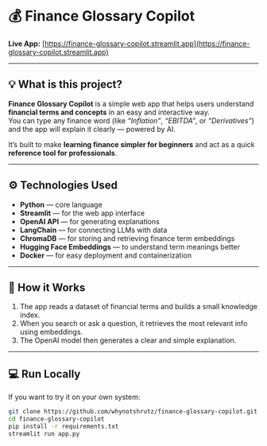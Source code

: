 # 💰 Finance Glossary Copilot

**Live App:** [https://finance-glossary-copilot.streamlit.app](https://finance-glossary-copilot.streamlit.app)

---

## 💡 What is this project?

**Finance Glossary Copilot** is a simple web app that helps users understand **financial terms and concepts** in an easy and interactive way.  
You can type any finance word (like *“Inflation”*, *“EBITDA”*, or *“Derivatives”*) and the app will explain it clearly — powered by AI.

It’s built to make **learning finance simpler for beginners** and act as a quick **reference tool for professionals**.

---

## ⚙️ Technologies Used

- **Python** — core language  
- **Streamlit** — for the web app interface  
- **OpenAI API** — for generating explanations  
- **LangChain** — for connecting LLMs with data  
- **ChromaDB** — for storing and retrieving finance term embeddings  
- **Hugging Face Embeddings** — to understand term meanings better  
- **Docker** — for easy deployment and containerization  

---

## 🚀 How it Works

1. The app reads a dataset of financial terms and builds a small knowledge index.  
2. When you search or ask a question, it retrieves the most relevant info using embeddings.  
3. The OpenAI model then generates a clear and simple explanation.  

---

## 💻 Run Locally

If you want to try it on your own system:
```bash
git clone https://github.com/whynotshrutz/finance-glossary-copilot.git
cd finance-glossary-copilot
pip install -r requirements.txt
streamlit run app.py
